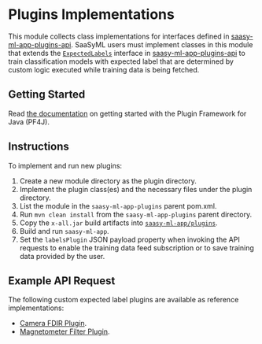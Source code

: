 # Plugins Implementations
This module collects class implementations for interfaces defined in [saasy-ml-app-plugins-api](../saasy-ml-app-plugins-api). SaaSyML users must implement classes in this module that extends the [`ExpectedLabels`](https://github.com/visionspacetec/opssat-saasy-ml/blob/main/src/saasy-ml-app-plugins-api/src/main/java/esa/mo/nmf/apps/saasyml/plugins/api/ExpectedLabels.java) interface in [saasy-ml-app-plugins-api](../saasy-ml-app-plugins-api/) to train classification models with expected label that are determined by custom logic executed while training data is being fetched.

## Getting Started
Read [the documentation](https://pf4j.org/doc/getting-started.html) on getting started with the Plugin Framework for Java (PF4J).

## Instructions
To implement and run new plugins:
1. Create a new module directory as the plugin directory.
2. Implement the plugin class(es) and the necessary files under the plugin directory.
3. List the module in the `saasy-ml-app-plugins` parent pom.xml.
4. Run `mvn clean install` from the `saasy-ml-app-plugins` parent directory.
5. Copy the `x-all.jar` build artifacts into [`saasy-ml-app/plugins`](../saasy-ml-app/plugins/).
6. Build and run `saasy-ml-app`.
7. Set the `labelsPlugin` JSON payload property when invoking the API requests to enable the training data feed subscription or to save training data provided by the user.

## Example API Request
The following custom expected label plugins are available as reference implementations:
- [Camera FDIR Plugin](camera-fdir). 
- [Magnetometer Filter Plugin](magnetometer-filter).